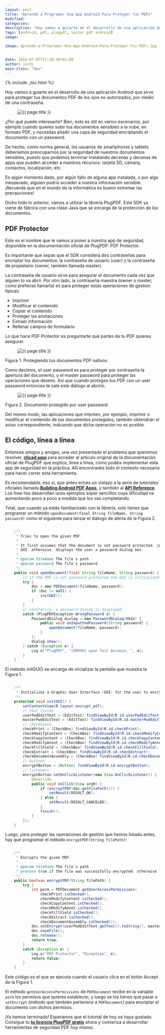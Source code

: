 ```yaml
---
layout: post
title: "Aprende a Programar Una App Android Para Proteger Tus PDFs"
modified:
categories:
description: "Hoy vamos a guiarte en el desarrollo de una aplicación Android que sirve para proteger tus documentos PDF de los ojos no autorizados, por medio de una contraseña."
tags: [android, pdf, plugpdf, lector pdf android]
image:

image: Aprende-a-Programar-Una-App-Android-Para-Proteger-Tus-PDFs.jpg

  
date: 2015-07-07T17:38:30+02:00
author: jordi
main-class: "dev"
---
```


{% include _toc.html %}

Hoy vamos a guiarte en el desarrollo de una aplicación Android que sirve para proteger tus documentos PDF de los ojos no autorizados, por medio de una contraseña.

<figure>
  <img src="/assets/img/Aprende-a-Programar-Una-App-Android-Para-Proteger-Tus-PDFs.jpg" title="{{ page.title }}" alt="{{ page.title }}" />
</figure>

¿Por qué puede interesarte? Bien, esto es útil en varios escenarios, por ejemplo cuando quieres subir tus documentos sensibles a la nube, en formato PDF, y necesitas añadir una capa de seguridad encriptando el documento con un password.

<!--ad-->

De hecho, como norma general, los usuarios de smartphones y tablets deberíamos preocuparnos por la seguridad de nuestros documentos sensibles, puesto que podemos terminar instalando decenas y decenas de apps que pueden acceder a nuestros recursos: tarjeta SD, cámara, contactos, localización, etc.

En algún momento dado, por algún fallo de alguna app instalada, o por algo inesperado, alguien podría acceder a nuestra información sensible. ¡Recuerda que en el mundo de la informática es bueno extremar las precauciones!

Dicho todo lo anterior, vamos a utilizar la librería PlugPDF. Este SDK ya viene de fábrica con una clase Java que se encarga de la protección de los documentos.

## PDF Protector ##

Este es el nombre que le vamos a poner a nuestra app de seguridad, disponible en la documentación oficial de PlugPDF: PDF Protector.

Es importante que sepas que el SDK considera dos contraseñas para encriptar los documentos: la contraseña de usuario (user) y la contraseña de propietario (owner, también llamada master).

La contraseña de usuario sirve para asegurar el documento cada vez que alguien lo va abrir. Por otro lado, la contraseña maestra (owner o master, como prefieras llamarla) es para proteger estas operaciones de gestión típicas:

- Imprimir
- Modificar el contenido
- Copiar el contenido
- Proteger las anotaciones
- Extraer información
- Rellenar campos de formulario

Lo que hace PDF Protector es preguntarte qué partes de tu PDF quieres asegurar.

<figure>
  <img src="/assets/img/Protege tus documentos PDF nativos.jpg" title="{{ page.title }}" alt="{{ page.title }}" />
</figure>
Figura 1. Protegiendo tus documentos PDF nativos

Como decimos, el user password es para proteger por contraseña la apertura del documento, y el master password para proteger las operaciones que desees. Así que cuando proteges tus PDF con un user password entonces te sale este diálogo al abrirlo.

<figure>
  <img src="/assets/img/Documento protegido por user password.jpg" title="{{ page.title }}" alt="{{ page.title }}" />
</figure>
Figura 2. Documento protegido por user password

Del mismo modo, las aplicaciones que intenten, por ejemplo, imprimir o modificar el contenido de tus documentos protegidos, también obtendrán el aviso correspondiente, indicando que dicha operación no es posible.

## El código, línea a línea ##

Entonces amigos y amigas, una vez presentado el problema que queremos resolver, [**clicad aquí**](https://plugpdf.com/protect-your-android-pdfs-with-a-password/ "Proteger con contraseña tus PDF") para acceder al artículo original de la documentación oficial de PlugPDF que explica, línea a línea, cómo podéis implementar esta app de seguridad en la práctica. Allí encontraréis todo el contexto necesario para hacer correr esta herramienta.

Es recomendable, eso sí, que antes eches un vistazo a la serie de tutoriales oficiales llamada **[Building Android PDF Apps](https://plugpdf.com/tag/building-android-pdf-apps/ "Building Android PDF Apps")**, y también al **[API Reference](https://plugpdf.com/api-references/ "API Reference PlugPDF")**. Los how-tos desarrollan unos ejemplos súper sencillos cuya dificultad va aumentando poco a poco a medida que los vas completando.

Total, que cuando ya estás familiarizado con la librería, solo tienes que programar un método `openDocument(final String fileName, String password)` como el siguiente para lanzar el diálogo de alerta de la Figura 2.

```java

    /**
     * Tries to open the given PDF.
     *
     * It first assumes that the document is not password protected, in which case initializes the
     * GUI; otherwise, displays the user a password dialog box.
     *
     * @param fileName The file's path
     * @param password The file's password
     */
    public void openDocument(final String fileName, String password) {
	    // if the PDF is not password protected the GUI is initialized
	    try {
		    doc = new PDFDocument(fileName, password);
		    if (doc != null) {
    			initGUI();
		    }
	    }
	    // contrarily, a password dialog is displayed
	    catch (PlugPDFException.WrongPassword e) {
		    PasswordDialog dialog = new PasswordDialog(this) {
		   	    public void onInputtedPassword(String password) {
				    openDocument(fileName, password);
			    }
		    };
		    dialog.show();
	    } catch (Exception e) {
		    Log.e("PlugPDF", "[ERROR] open fail because, ", e);
	    }
    }

```

El método initGUI() se encarga de inicializar la pantalla que muestra la Figura 1.

```java

    /**
     * Initializes a Graphic User Interface (GUI) for the user to encrypt his/her PDF file.
     */
    protected void initGUI() {
	    setContentView(R.layout.encrypt_pdf);
	    // text fields
	    userPwdEditText = (EditText) findViewById(R.id.userPwdEditText);
	    masterPwdEditText = (EditText) findViewById(R.id.masterPwdEditText);
	    // checkboxes
	    checkPrint = (CheckBox) findViewById(R.id.checkPrint);
	    checkModifyContent = (CheckBox) findViewById(R.id.checkModifyContent);
	    checkCopyContent = (CheckBox) findViewById(R.id.checkCopyContent);
	    checkModifyAnnot = (CheckBox) findViewById(R.id.checkModifyAnnot);
	    checkFillField = (CheckBox) findViewById(R.id.checkFillField);
	    checkExtract = (CheckBox) findViewById(R.id.checkExtract);
	    checkDocumentAssembly = (CheckBox) findViewById(R.id.checkDocumentAssembly);
	    // buttons
	    encryptButton = (Button) findViewById(R.id.encryptButton);
	    // listeners
	    encryptButton.setOnClickListener(new View.OnClickListener() {
		    @Override
		    public void onClick(View arg0) {
			    if (encryptPDF(doc.getFilePath())) {
				    setResult(RESULT_OK);
			    } else {
				    setResult(RESULT_CANCELED);
			    }
			    finish();
		    }
	    });
    }

```

Luego, para proteger las operaciones de gestión que hemos listado antes, hay que programar el método `encryptPDF(String filePath)`:

```java

    /**
     * Encrypts the given PDF.
     *
     * @param filePath The file's path
     * @return true if the file was successfully encrypted, otherwise false
     */
    public boolean encryptPDF(String filePath) {
	    try {
		    int perm = PDFDocument.getUserAccessPermissions(
			    checkPrint.isChecked(),
			    checkModifyContent.isChecked(),
			    checkCopyContent.isChecked(),
			    checkModifyAnnot.isChecked(),
			    checkFillField.isChecked(),
			    checkExtract.isChecked(),
			    checkDocumentAssembly.isChecked());
		    doc.setEncrypt(userPwdEditText.getText().toString(), masterPwdEditText.getText().toString(), perm);
		    doc.saveFile();
		    doc.release();
		    return true;
	    }
	    catch (Exception e) {
		    Log.e("PDF Protector", "Exception", e);
		    return false;
	    }
    }

```

Este código es el que se ejecuta cuando el usuario clica en el botón Accept de la Figura 1.

El método `getUserAccessPermissions` de `PDFDocument` recibe en la variable `perm` los permisos que quieres establecer, y luego se los tienes que pasar a `setEncrypt` (método que también pertenece a `PDFDocument`) para encriptar el documento con dichos permisos.

¡Ya hemos terminado! Esperamos que el tutorial de hoy os haya gustado. Consigue tu **[tu licencia PlugPDF gratis](https://plugpdf.com/download/)** ahora y comienza a desarrollar herramientas de seguridad PDF hoy mismo.
